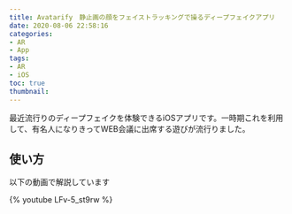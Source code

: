 ```yaml
---
title: Avatarify　静止画の顔をフェイストラッキングで操るディープフェイクアプリ
date: 2020-08-06 22:58:16
categories:
- AR
- App
tags:
- AR
- iOS
toc: true
thumbnail: 
---
```


最近流行りのディープフェイクを体験できるiOSアプリです。一時期これを利用して、有名人になりきってWEB会議に出席する遊びが流行りました。

## 使い方
以下の動画で解説しています

{% youtube LFv-5_st9rw %}
